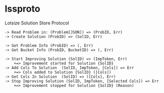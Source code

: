 # lssproto

Lotsize Solution Store Protocol

	-> Read Problem in: (Problem[JSON]) => (ProbID, Err)
	-> Create Solution (ProbID) => (SolID, Err)

	-> Get Problem Info (ProbID) => (, Err)
	-> Get Bucket Info (ProbID, BucketID) => (, Err)

	-> Start Improving Solution (SolID) => (ImpToken, Err)
		+=> Improvement started for Solution {SolID}
	-> Add Cols To Solution  (SolID, ImpToken, [Cols]) => Err
		+=> Cols added to Solution {SolID} ([Cols])
	-> Get Cols In Solution  (SolID) => ([Cols], Err)
	-> Stop Improving Solution (SolID, ImpToken, [Selected Cols]) => Err
		+=> Improvement stopped for Solution {SolID} (Reason)
